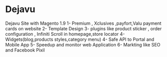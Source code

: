 # Dejavu
Dejavu Site with Magento 1.9
1- Premium , Xclusives ,payfort,Valu payment cards on website
2- Template Design 
3- plugins like product sticker , order configuration , Infiniti Scroll in homepage,store locator
4- Widgets(blog,products styles,category menu)
4- Safe API to Portal and Mobile App
5- Speedup and monitor web Application
6- Markting like SEO and Facebook Pixil 

